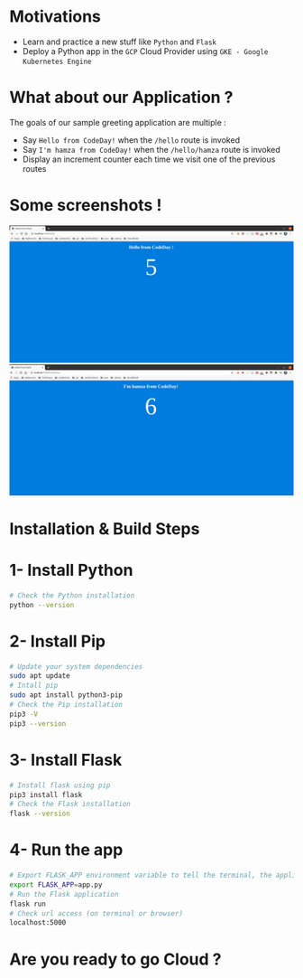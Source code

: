 # Motivations

- Learn and practice a new stuff like `Python` and `Flask`
- Deploy a Python app in the `GCP` Cloud Provider using `GKE - Google Kubernetes Engine`

# What about our Application ?

The goals of our sample greeting application are multiple : 
 
- Say `Hello from CodeDay!` when the `/hello` route is invoked
- Say `I'm hamza from CodeDay!` when the `/hello/hamza` route is invoked
- Display an increment counter each time we visit one of the previous routes

# Some screenshots !

<img src="screenshots/hello.png" width="550">

<img src="screenshots/hello_name.png" width="550">

# Installation & Build Steps


1- Install Python
===

```bash
# Check the Python installation
python --version
```
2- Install Pip
===

```bash
# Update your system dependencies
sudo apt update
# Intall pip
sudo apt install python3-pip
# Check the Pip installation
pip3 -V
pip3 --version
```

3- Install Flask
===

```bash
# Install flask using pip
pip3 install flask
# Check the Flask installation
flask --version
```

4- Run the app
===

```bash
# Export FLASK_APP environment variable to tell the terminal, the application to work with
export FLASK_APP=app.py
# Run the Flask application
flask run
# Check url access (on terminal or browser) 
localhost:5000
```

# Are you ready to go Cloud ?